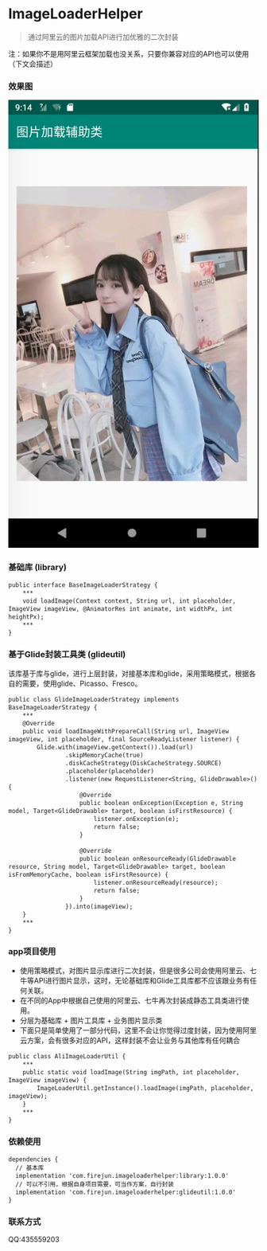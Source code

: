 # ImageLoaderHelper

>通过阿里云的图片加载API进行加优雅的二次封装

注：如果你不是用阿里云框架加载也没关系，只要你兼容对应的API也可以使用（下文会描述）

### 效果图
![效果图](https://github.com/firejunking/ImageLoaderHelper/blob/master/images/result.png)

### 基础库 (library)
```
public interface BaseImageLoaderStrategy {
    ***
    void loadImage(Context context, String url, int placeholder, ImageView imageView, @AnimatorRes int animate, int widthPx, int heightPx);
    ***
}
```

### 基于Glide封装工具类 (glideutil)

该库基于库与glide，进行上层封装，对接基本库和glide，采用策略模式，根据各自的需要，使用glide、Picasso、Fresco。
```
public class GlideImageLoaderStrategy implements BaseImageLoaderStrategy {
    ***
    @Override
    public void loadImageWithPrepareCall(String url, ImageView imageView, int placeholder, final SourceReadyListener listener) {
        Glide.with(imageView.getContext()).load(url)
                .skipMemoryCache(true)
                .diskCacheStrategy(DiskCacheStrategy.SOURCE)
                .placeholder(placeholder)
                .listener(new RequestListener<String, GlideDrawable>() {
                    @Override
                    public boolean onException(Exception e, String model, Target<GlideDrawable> target, boolean isFirstResource) {
                        listener.onException(e);
                        return false;
                    }

                    @Override
                    public boolean onResourceReady(GlideDrawable resource, String model, Target<GlideDrawable> target, boolean isFromMemoryCache, boolean isFirstResource) {
                        listener.onResourceReady(resource);
                        return false;
                    }
                }).into(imageView);
    }
    ***
}
```

### app项目使用
 - 使用策略模式，对图片显示库进行二次封装，但是很多公司会使用阿里云、七牛等API进行图片显示，这时，无论基础库和Glide工具库都不应该跟业务有任何关联。
 - 在不同的App中根据自己使用的阿里云、七牛再次封装成静态工具类进行使用。
 - 分层为基础库 + 图片工具库 + 业务图片显示类
 - 下面只是简单使用了一部分代码，这里不会让你觉得过度封装，因为使用阿里云方案，会有很多对应的API，这样封装不会让业务与其他库有任何耦合

```
public class AliImageLoaderUtil {
    ***
    public static void loadImage(String imgPath, int placeholder, ImageView imageView) {
        ImageLoaderUtil.getInstance().loadImage(imgPath, placeholder, imageView);
    }
    ***
}
```
### 依赖使用
```
dependencies {
  // 基本库
  implementation 'com.firejun.imageloaderhelper:library:1.0.0'
  // 可以不引用，根据自身项目需要，可当作方案，自行封装
  implementation 'com.firejun.imageloaderhelper:glideutil:1.0.0'
}
```

### 联系方式
QQ:435559203